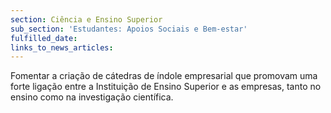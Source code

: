 ```yaml
---
section: Ciência e Ensino Superior
sub_section: 'Estudantes: Apoios Sociais e Bem-estar'
fulfilled_date:
links_to_news_articles:
---
```


Fomentar a criação de cátedras de índole empresarial que promovam uma forte ligação entre a Instituição de Ensino Superior e as empresas, tanto no ensino como na investigação científica.